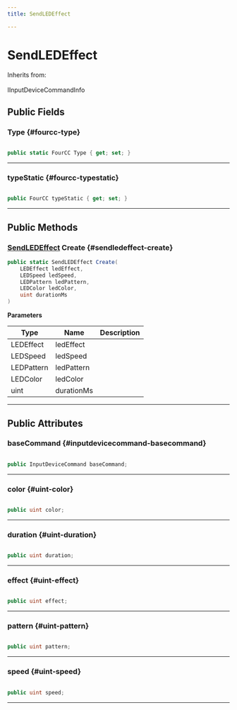 ```yaml
---
title: SendLEDEffect

---
```


# SendLEDEffect







Inherits from: <br></br>IInputDeviceCommandInfo




## Public Fields

### Type {#fourcc-type}

```csharp

public static FourCC Type { get; set; }

```






-----------

### typeStatic {#fourcc-typestatic}

```csharp

public FourCC typeStatic { get; set; }

```






-----------

## Public Methods

### [SendLEDEffect](/unity-api/api/UnityEngine.XR.MagicLeap/InputSubsystem/Extensions/DeviceCommands/UnityEngine.XR.MagicLeap.InputSubsystem.Extensions.DeviceCommands.SendLEDEffect.md) Create {#sendledeffect-create}

```csharp
public static SendLEDEffect Create(
    LEDEffect ledEffect,
    LEDSpeed ledSpeed,
    LEDPattern ledPattern,
    LEDColor ledColor,
    uint durationMs
)
```


**Parameters**

| Type | Name  | Description  | 
|--|--|--|
| LEDEffect |ledEffect||
| LEDSpeed |ledSpeed||
| LEDPattern |ledPattern||
| LEDColor |ledColor||
| uint |durationMs||






-----------

## Public Attributes

### baseCommand {#inputdevicecommand-basecommand}

```csharp

public InputDeviceCommand baseCommand;

```






-----------

### color {#uint-color}

```csharp

public uint color;

```






-----------

### duration {#uint-duration}

```csharp

public uint duration;

```






-----------

### effect {#uint-effect}

```csharp

public uint effect;

```






-----------

### pattern {#uint-pattern}

```csharp

public uint pattern;

```






-----------

### speed {#uint-speed}

```csharp

public uint speed;

```






-----------

